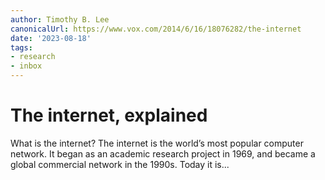 ```yaml
---
author: Timothy B. Lee
canonicalUrl: https://www.vox.com/2014/6/16/18076282/the-internet
date: '2023-08-18'
tags:
- research
- inbox
---
```


# The internet, explained

What is the internet?
The internet is the world’s most popular computer network. It began as an academic research project in 1969, and became a global commercial network in the 1990s. Today it is...